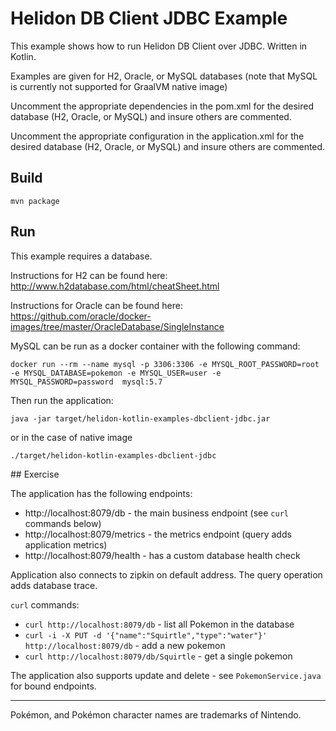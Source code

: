 # Helidon DB Client JDBC Example

This example shows how to run Helidon DB Client over JDBC. Written in Kotlin.

Examples are given for H2, Oracle, or MySQL databases (note that MySQL is currently not supported for GraalVM native image)

Uncomment the appropriate dependencies in the pom.xml for the desired database (H2, Oracle, or MySQL) and insure others are commented.

Uncomment the appropriate configuration in the application.xml for the desired database (H2, Oracle, or MySQL) and insure others are commented.

## Build

```
mvn package
```


## Run

This example requires a database. 

Instructions for H2 can be found here: http://www.h2database.com/html/cheatSheet.html

Instructions for Oracle can be found here: https://github.com/oracle/docker-images/tree/master/OracleDatabase/SingleInstance

MySQL can be run as a docker container with the following command:
```
docker run --rm --name mysql -p 3306:3306 -e MYSQL_ROOT_PASSWORD=root -e MYSQL_DATABASE=pokemon -e MYSQL_USER=user -e MYSQL_PASSWORD=password  mysql:5.7
```


Then run the application:

```
java -jar target/helidon-kotlin-examples-dbclient-jdbc.jar
```
or in the case of native image
```
./target/helidon-kotlin-examples-dbclient-jdbc
```
 
## Exercise

The application has the following endpoints:

- http://localhost:8079/db - the main business endpoint (see `curl` commands below)
- http://localhost:8079/metrics - the metrics endpoint (query adds application metrics)
- http://localhost:8079/health - has a custom database health check

Application also connects to zipkin on default address.
The query operation adds database trace.

`curl` commands:

- `curl http://localhost:8079/db` - list all Pokemon in the database
- `curl -i -X PUT -d '{"name":"Squirtle","type":"water"}' http://localhost:8079/db` - add a new pokemon
- `curl http://localhost:8079/db/Squirtle` - get a single pokemon

The application also supports update and delete - see `PokemonService.java` for bound endpoints.

---

Pokémon, and Pokémon character names are trademarks of Nintendo.
